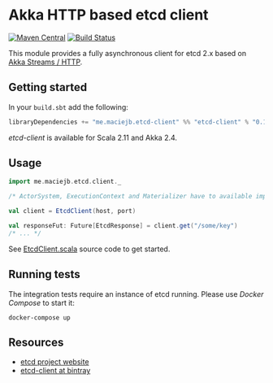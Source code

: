 # Akka HTTP based etcd client
[![Maven Central][maven-central-badge]][maven-central-link]
[![Build Status][travis-ci-badge]][travis-ci-link]

This module provides a fully asynchronous client for etcd 2.x based on [Akka Streams / HTTP](http://akka.io).

## Getting started
In your `build.sbt` add the following:
```scala
libraryDependencies += "me.maciejb.etcd-client" %% "etcd-client" % "0.1.1"
```

_etcd-client_ is available for Scala 2.11 and Akka 2.4.

## Usage
```scala
import me.maciejb.etcd.client._

/* ActorSystem, ExecutionContext and Materializer have to available implicitly in scope */

val client = EtcdClient(host, port)

val responseFut: Future[EtcdResponse] = client.get("/some/key")
/* ... */

```
See [EtcdClient.scala] source code to get started.

## Running tests

The integration tests require an instance of etcd running. Please use _Docker Compose_
to start it:

```
docker-compose up
```

## Resources
* [etcd project website](https://coreos.com/etcd/)
* [etcd-client at bintray](https://bintray.com/maciej/maven/etcd-client/)

[maven-central-badge]: https://maven-badges.herokuapp.com/maven-central/me.maciejb.etcd-client/etcd-client_2.11/badge.svg
[maven-central-link]: https://maven-badges.herokuapp.com/maven-central/me.maciejb.etcd-client/etcd-client_2.11
[travis-ci-badge]: https://travis-ci.org/maciej/etcd-client.svg
[travis-ci-link]: https://travis-ci.org/maciej/etcd-client
[EtcdClient.scala]: https://github.com/maciej/etcd-client/blob/master/src/main/scala/me/maciejb/etcd/client/EtcdClient.scala
